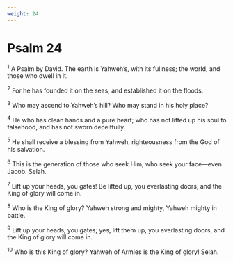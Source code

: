 ```yaml
---
weight: 24
---
```


# Psalm 24

<sup>1</sup> A Psalm by David. The earth is Yahweh’s, with its fullness; the world, and those who dwell in it. 

<sup>2</sup> For he has founded it on the seas, and established it on the floods. 

<sup>3</sup> Who may ascend to Yahweh’s hill? Who may stand in his holy place? 

<sup>4</sup> He who has clean hands and a pure heart; who has not lifted up his soul to falsehood, and has not sworn deceitfully. 

<sup>5</sup> He shall receive a blessing from Yahweh, righteousness from the God of his salvation. 

<sup>6</sup> This is the generation of those who seek Him, who seek your face—even Jacob. Selah. 

<sup>7</sup> Lift up your heads, you gates! Be lifted up, you everlasting doors, and the King of glory will come in. 

<sup>8</sup> Who is the King of glory? Yahweh strong and mighty, Yahweh mighty in battle. 

<sup>9</sup> Lift up your heads, you gates; yes, lift them up, you everlasting doors, and the King of glory will come in. 

<sup>10</sup> Who is this King of glory? Yahweh of Armies is the King of glory! Selah. 


